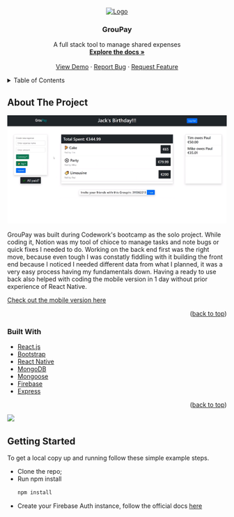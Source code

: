 <div id="top"></div>

<br />
<div align="center">
  <a href="https://github.com/Fav8/groupay">
    <img src="client/groupay-client/src/img/token_4.png" alt="Logo"  width="160" height="80" >
  </a>

<h3 align="center">GrouPay</h3>

  <p align="center">
    A full stack tool to manage shared expenses 
    <br />
    <a href="https://github.com/Fav8/groupay"><strong>Explore the docs »</strong></a>
    <br />
    <br />
    <a href="https://www.youtube.com/watch?v=1kLm0Uf5Gy8">View Demo</a>
    ·
    <a href="https://github.com/Fav8/groupay/issues">Report Bug</a>
    ·
    <a href="https://github.com/Fav8/groupay/issues">Request Feature</a>
  </p>
</div>



<!-- TABLE OF CONTENTS -->
<details>
  <summary>Table of Contents</summary>
  <ol>
    <li>
      <a href="#about-the-project">About The Project</a>
      <ul>
        <li><a href="#built-with">Built With</a></li>
      </ul>
    </li>
    <li>
      <a href="#getting-started">Getting Started</a>
    </li>
  </ol>
</details>



<!-- ABOUT THE PROJECT -->
## About The Project
   <a href="https://github.com/Fav8/groupay">
    <img src="client/groupay-client/src/img/groupay_screen2.png">
  </a>

GrouPay was built during Codework's bootcamp as the solo project.
While coding it, Notion was my tool of chioce to manage tasks and note bugs or quick fixes I needed to do.
Working on the back end first was the right move, because even tough I was constatly fiddling with it building the front end because I noticed I needed different data from what I planned, it was a very easy process having my fundamentals down.
Having a ready to use back also helped with coding the mobile version in 1 day without prior experience of React Native.

[Check out the mobile version here](https://github.com/Fav8/groupay_app)

<p align="right">(<a href="#top">back to top</a>)</p>



### Built With

* [React.js](https://reactjs.org/)
* [Bootstrap](https://getbootstrap.com)
* [React Native](https://reactnative.dev/)
* [MongoDB](https://www.mongodb.com/)
* [Mongoose](https://mongoosejs.com/)
* [Firebase](https://firebase.google.com/)
* [Express](https://expressjs.com/)

<p align="right">(<a href="#top">back to top</a>)</p>

<a href="https://github.com/Fav8/groupay">
    <img src="client/groupay-client/src/img/groupay_screen1.png">
  </a>

<!-- GETTING STARTED -->
## Getting Started

To get a local copy up and running follow these simple example steps.
* Clone the repo;
* Run npm install
  ```sh
  npm install
  ```
 * Create your Firebase Auth instance, follow the official docs [here](https://firebase.google.com/)
